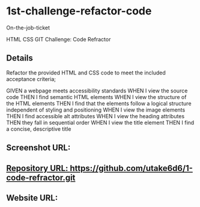 <h1>1st-challenge-refactor-code</h1>
On-the-job-ticket

<p>HTML CSS GIT Challenge: Code Refractor</p>

<h2>
Details
</h2>

<p>Refactor the provided HTML and CSS code to meet the included acceptance criteria;</p>

<p>
GIVEN a webpage meets accessibility standards
WHEN I view the source code
THEN I find semantic HTML elements
WHEN I view the structure of the HTML elements
THEN I find that the elements follow a logical structure independent of styling and positioning
WHEN I view the image elements
THEN I find accessible alt attributes
WHEN I view the heading attributes
THEN they fall in sequential order
WHEN I view the title element
THEN I find a concise, descriptive title
</p>

<h2>
Screenshot URL:
<a href=""</a> 
</h2>

<h2>
Repository URL:
<a href="https://github.com/utake6d6/1-code-refractor.git">https://github.com/utake6d6/1-code-refractor.git</a>
</h2>

<h2>
Website URL:
<a href=""</a>
</h2>
